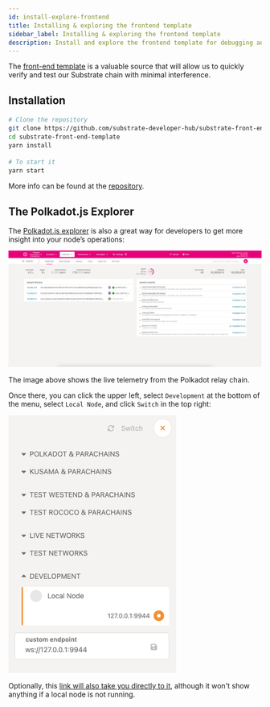 ```yaml
---
id: install-explore-frontend
title: Installing & exploring the frontend template
sidebar_label: Installing & exploring the frontend template
description: Install and explore the frontend template for debugging and developing your pallet.
---
```


The [front-end template](https://github.com/substrate-developer-hub/substrate-front-end-template) is
a valuable source that will allow us to quickly verify and test our Substrate chain with minimal
interference.

## Installation

```bash
# Clone the repository
git clone https://github.com/substrate-developer-hub/substrate-front-end-template.git
cd substrate-front-end-template
yarn install

# To start it
yarn start
```

More info can be found at the
[repository](https://github.com/substrate-developer-hub/substrate-front-end-template).

## The Polkadot.js Explorer

The [Polkadot.js explorer](https://polkadot.js.org/apps/#/explorer) is also a great way for
developers to get more insight into your node’s operations:

![Polkadot JS Main](../assets/polkadot_js_main.png)

The image above shows the live telemetry from the Polkadot relay chain.

Once there, you can click the upper left, select `Development` at the bottom of the menu, select
`Local Node`, and click `Switch` in the top right:

![Polkadot JS Switch](../assets/polkadot_js_switch.png)

Optionally, this
[link will also take you directly to it](https://polkadot.js.org/apps/#/explorer?rpc=ws://localhost:9944),
although it won't show anything if a local node is not running.
